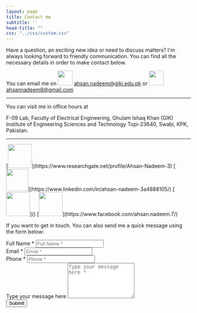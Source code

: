 ```yaml
---
layout: page
title: Contact me
subtitle: ''
head-title: ""
css: "../css/custom.css"
---
```


<p>Have a question, an exciting new idea or need to discuss matters? I'm always looking forward to friendly communication. You can find all the necessary details in order to make contact below.</p>
<p>You can email me on <img src="../img/email.png" height="40px"> <a href="mailto:ahsan.nadeem@giki.edu.pk">ahsan.nadeem@giki.edu.pk</a> or <img src="../img/gmail.png" height="40px"><a href="ahsannadeem8@gmail.com">ahsannadeem8@gmail.com</a></p>
<hr>
<p>You can visit me in office hours at</p>
<p>F-09 Lab, Faculty of Electrical Engineering, Ghulam Ishaq Khan (GIK) Institute of Engineering Sciences and Technology Topi-23640, Swabi, KPK, Pakistan.</p>
<hr>
[<img src="../img/researchgate.png" height="65px">](https://www.researchgate.net/profile/Ahsan-Nadeem-3)
[<img src="../img/linkedin.png" height="60px">](https://www.linkedin.com/in/ahsan-nadeem-3a4888105/)
[<img src="../img/twitter.png" height="65px">]()
[<img src="../img/fb.png" height="65px">](https://www.facebook.com/ahsan.nadeem.7/)

<p>If you want to get in touch. You can also send me a quick message using the form below:</p>
  
<form method="post" action="">
   <div class="form-group">
      <label class="sr-only" for="fname">Full Name *</label>
      <input class="required form-control" id="fname" name="fname" placeholder="Full Name&nbsp;*" type="text">
   </div>
   <div class="form-group">
      <label class="sr-only" for="contactEmail">Email *</label>
      <input class="required form-control h5-email" id="contactEmail" name="contactEmail" placeholder="Email&nbsp;*" type="text">
   </div>
   <div class="form-group">
      <label class="sr-only" for="contactPhone">Phone *</label>
      <input class="required form-control h5-phone" id="contactPhone" name="contactPhone" placeholder="Phone&nbsp;*" type="text">
   </div>
   <div class="form-group">
      <label class="sr-only" for="comment">Type your message here</label>
      <textarea class="required form-control" id="comment" name="comment" placeholder="Type your message here&nbsp;*" rows="6"></textarea>
     <input type="hidden" name="_next" value="?message=Your message was sent successfully, thanks!" />
   </div>
   <button class="btn btn-accent btn-primary" type="submit">Submit</button>
</form>
